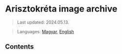 # Arisztokréta image archive

> Last updated: 2024.05.13.

> Languages: [Magyar](README.md), [English](README_en.md)

## Contents